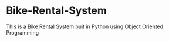 # Bike-Rental-System

This is a Bike Rental System buit in Python using Object Oriented Programming
